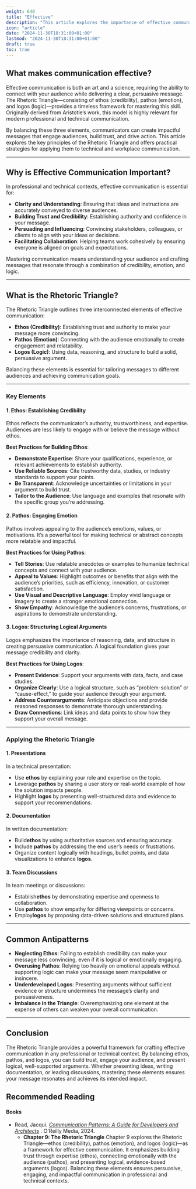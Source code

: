 ```yaml
---
weight: 640
title: "Effective"
description: "This article explores the importance of effective communication and its key components."
icon: "article"
date: "2024-11-30T18:31:00+01:00"
lastmod: "2024-11-30T18:31:00+01:00"
draft: true
toc: true
---
```

## What makes communication effective?

Effective communication is both an art and a science, requiring the ability to connect with your audience while delivering a clear, persuasive message. The Rhetoric Triangle—consisting of ethos (credibility), pathos (emotion), and logos (logic)—provides a timeless framework for mastering this skill. Originally derived from Aristotle’s work, this model is highly relevant for modern professional and technical communication.

By balancing these three elements, communicators can create impactful messages that engage audiences, build trust, and drive action. This article explores the key principles of the Rhetoric Triangle and offers practical strategies for applying them to technical and workplace communication.

---

## Why is Effective Communication Important?

In professional and technical contexts, effective communication is essential for:

* **Clarity and Understanding**: Ensuring that ideas and instructions are accurately conveyed to diverse audiences.
* **Building Trust and Credibility**: Establishing authority and confidence in your message.
* **Persuading and Influencing**: Convincing stakeholders, colleagues, or clients to align with your ideas or decisions.
* **Facilitating Collaboration**: Helping teams work cohesively by ensuring everyone is aligned on goals and expectations.

Mastering communication means understanding your audience and crafting messages that resonate through a combination of credibility, emotion, and logic.

---

## What is the Rhetoric Triangle?

The Rhetoric Triangle outlines three interconnected elements of effective communication:

* **Ethos (Credibility)**: Establishing trust and authority to make your message more convincing.
* **Pathos (Emotion)**: Connecting with the audience emotionally to create engagement and relatability.
* **Logos (Logic)**: Using data, reasoning, and structure to build a solid, persuasive argument.

Balancing these elements is essential for tailoring messages to different audiences and achieving communication goals.

---

### Key Elements

#### 1. Ethos: Establishing Credibility

Ethos reflects the communicator’s authority, trustworthiness, and expertise. Audiences are less likely to engage with or believe the message without ethos.

**Best Practices for Building Ethos**:

* **Demonstrate Expertise**: Share your qualifications, experience, or relevant achievements to establish authority.
* **Use Reliable Sources**: Cite trustworthy data, studies, or industry standards to support your points.
* **Be Transparent**: Acknowledge uncertainties or limitations in your argument to build trust.
* **Tailor to the Audience**: Use language and examples that resonate with the specific group you’re addressing.

#### 2. Pathos: Engaging Emotion

Pathos involves appealing to the audience’s emotions, values, or motivations. It’s a powerful tool for making technical or abstract concepts more relatable and impactful.

**Best Practices for Using Pathos**:

* **Tell Stories**: Use relatable anecdotes or examples to humanize technical concepts and connect with your audience.
* **Appeal to Values**: Highlight outcomes or benefits that align with the audience’s priorities, such as efficiency, innovation, or customer satisfaction.
* **Use Visual and Descriptive Language**: Employ vivid language or imagery to create a stronger emotional connection.
* **Show Empathy**: Acknowledge the audience’s concerns, frustrations, or aspirations to demonstrate understanding.

#### 3. Logos: Structuring Logical Arguments

Logos emphasizes the importance of reasoning, data, and structure in creating persuasive communication. A logical foundation gives your message credibility and clarity.

**Best Practices for Using Logos**:

* **Present Evidence**: Support your arguments with data, facts, and case studies.
* **Organize Clearly**: Use a logical structure, such as “problem-solution” or “cause-effect,” to guide your audience through your argument.
* **Address Counterarguments**: Anticipate objections and provide reasoned responses to demonstrate thorough understanding.
* **Draw Connections**: Link ideas and data points to show how they support your overall message.

---

### Applying the Rhetoric Triangle

#### 1. Presentations

In a technical presentation:

* Use **ethos** by explaining your role and expertise on the topic.
* Leverage **pathos** by sharing a user story or real-world example of how the solution impacts people.
* Highlight **logos** by presenting well-structured data and evidence to support your recommendations.

#### 2. Documentation

In written documentation:

* Build**ethos** by using authoritative sources and ensuring accuracy.
* Include **pathos** by addressing the end user’s needs or frustrations.
* Organize content logically with headings, bullet points, and data visualizations to enhance **logos**.

#### 3. Team Discussions

In team meetings or discussions:

* Establish**ethos** by demonstrating expertise and openness to collaboration.
* Use **pathos** to show empathy for differing viewpoints or concerns.
* Employ**logos** by proposing data-driven solutions and structured plans.

---

## Common Antipatterns

* **Neglecting Ethos**: Failing to establish credibility can make your message less convincing, even if it is logical or emotionally engaging.
* **Overusing Pathos**: Relying too heavily on emotional appeals without supporting logic can make your message seem manipulative or insincere.
* **Underdeveloped Logos**: Presenting arguments without sufficient evidence or structure undermines the message’s clarity and persuasiveness.
* **Imbalance in the Triangle**: Overemphasizing one element at the expense of others can weaken your overall communication.

---

## Conclusion

The Rhetoric Triangle provides a powerful framework for crafting effective communication in any professional or technical context. By balancing ethos, pathos, and logos, you can build trust, engage your audience, and present logical, well-supported arguments. Whether presenting ideas, writing documentation, or leading discussions, mastering these elements ensures your message resonates and achieves its intended impact.

## Recommended Reading

#### Books

* Read, Jacqui. *[Communication Patterns: A Guide for Developers and Architects](https://communicationpatternsbook.com/)* . O'Reilly Media, 2024.
  * **Chapter 9: The Rhetoric Triangle**
    Chapter 9 explores the Rhetoric Triangle—ethos (credibility), pathos (emotion), and logos (logic)—as a framework for effective communication. It emphasizes building trust through expertise (ethos), connecting emotionally with the audience (pathos), and presenting logical, evidence-based arguments (logos). Balancing these elements ensures persuasive, engaging, and impactful communication in professional and technical contexts.
